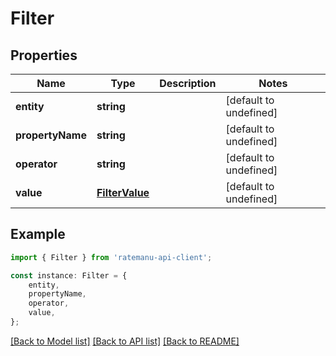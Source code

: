 # Filter


## Properties

Name | Type | Description | Notes
------------ | ------------- | ------------- | -------------
**entity** | **string** |  | [default to undefined]
**propertyName** | **string** |  | [default to undefined]
**operator** | **string** |  | [default to undefined]
**value** | [**FilterValue**](FilterValue.md) |  | [default to undefined]

## Example

```typescript
import { Filter } from 'ratemanu-api-client';

const instance: Filter = {
    entity,
    propertyName,
    operator,
    value,
};
```

[[Back to Model list]](../README.md#documentation-for-models) [[Back to API list]](../README.md#documentation-for-api-endpoints) [[Back to README]](../README.md)
